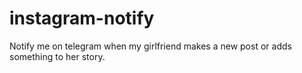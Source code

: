 # instagram-notify

Notify me on telegram when my girlfriend makes a new post or adds something to her story.
